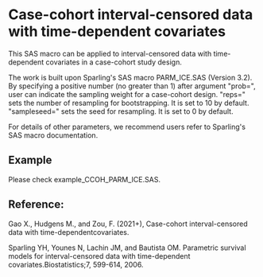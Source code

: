 # Case-cohort interval-censored data with time-dependent covariates
This SAS macro can be applied to interval-censored data with time-dependent covariates in a case-cohort study design. 

The work is built upon Sparling's SAS macro PARM_ICE.SAS (Version 3.2). By specifying a positive number (no greater than 1) after argument "prob=", user can indicate the sampling weight for a case-cohort design. "reps=" sets the number of resampling for bootstrapping. It is set to 10 by default. "sampleseed=" sets the seed for resampling. It is set to 0 by default. 

For details of other parameters, we recommend users refer to Sparling's SAS macro documentation. 

## Example

Please check example_CCOH_PARM_ICE.SAS. 

## Reference: 

Gao X., Hudgens M., and Zou, F. (2021+), Case-cohort interval-censored data with time-dependentcovariates.

Sparling YH, Younes N, Lachin JM, and Bautista OM. Parametric survival models for interval-censored data with time-dependent covariates.Biostatistics;7, 599-614, 2006.
 
